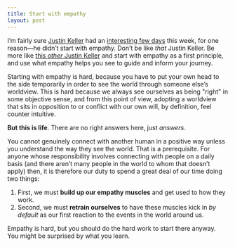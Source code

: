 ```yaml
---
title: Start with empathy
layout: post
---
```


I’m fairly sure [Justin Keller](http://justink.svbtle.com/open-letter-to-mayor-ed-lee-and-greg-suhr-police-chief) had an [interesting few days](http://www.theguardian.com/technology/2016/feb/17/san-francisco-tech-open-letter-i-dont-want-to-see-homeless-riff-raff) this week, for one reason—he didn’t start with empathy. Don’t be like *that* Justin Keller. Be more like [this *other* Justin Keller](https://twitter.com/justinkeller/status/700363525298868224) and start with empathy as a first principle, and use what empathy helps you see to guide and inform your journey.

Starting with empathy is hard, because you have to put your own head to the side temporarily in order to see the world through someone else’s worldview. This is hard because we always see ourselves as being "right" in some objective sense, and from this point of view, adopting a worldview that sits in opposition to or conflict with our own will, by definition, feel counter intuitive.

**But this is life**. There are no right answers here, just *answers*.

You cannot genuinely connect with another human in a positive way unless you understand the way they see the world. That is a prerequisite. For anyone whose responsibility involves connecting with people on a daily basis (and there aren’t many people in the world to whom that doesn’t apply) then, it is therefore our duty to spend a great deal of our time doing two things:

1. First, we must **build up our empathy muscles** and get used to how they work.
2. Second, we must **retrain ourselves** to have these muscles kick in *by default* as our first reaction to the events in the world around us.

Empathy is hard, but you should do the hard work to start there anyway. You might be surprised by what you learn.
